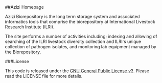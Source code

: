 ##Azizi Homepage

Azizi Biorepository is the long term storage system and associated informatics tools that comprise the biorepository at International Livestock Research Institute (ILRI).

The site performs a number of activities including; indexing and allowing of searching of the ILRI livestock diversity collection and ILRI's unique collection of pathogen isolates, and monitoring lab equipment managed by the Biorepository.

###License

This code is released under the [GNU General Public License v3](http://www.gnu.org/licenses/agpl-3.0.html). Please read the LICENSE file for more details.
